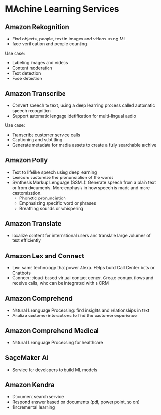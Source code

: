 
# MAchine Learning Services

## Amazon Rekognition
- Find objects, people, text in images and videos using ML
- face verification and people counting

Use case:
- Labeling images and videos
- Content moderation
- Text detection
- Face detection

## Amazon Transcribe
- Convert speech to text, using a deep learning process called automatic speech recognition
- Support automatic lengage idetification for multi-lingual audio

Use case:
- Transcribe customer service calls
- Captioning and subtitling
- Generate metadata for media assets to create a fully searchable archive

## Amazon Polly
- Text to lifelike speech using deep learning
- Lexicon: customize the pronunciation of the words
- Synthesis Markup Lenguage (SSML): Generate speech from a plain text or from documents. More enphasis in how speech is made and more customization.
    - Phonetic pronunciation
    - Emphasizing specific word or phrases
    - Breathing sounds or whispering

## Amazon Translate
- localize content for international users and translate large volumes of text efficiently

## Amazon Lex and Connect
- Lex: same technology that power Alexa. Helps build Call Center bots or Chatbots
- Connect: cloud-based virtual contact center. Create contact flows and receive calls, who can be integrated with a CRM 

## Amazon Comprehend
- Natural Leanguage Processing: find insights and relationships in text
- Analize customer interactions to find the customer experience

## Amazon Comprehend Medical
- Natural Leanguage Processing for healthcare

## SageMaker AI
- Service for developers to build ML models

## Amazon Kendra
- Document search service
- Respond answer based on documents (pdf, power point, so on)
- 1incremental learning
